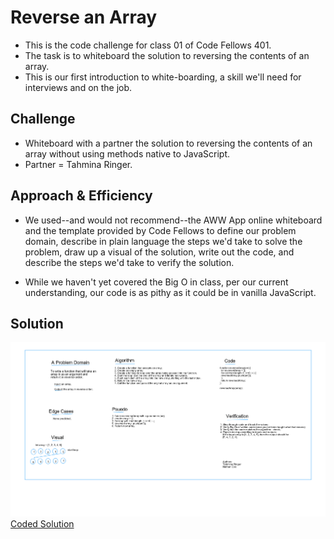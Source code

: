 # Reverse an Array

- This is the code challenge for class 01 of Code Fellows 401.
- The task is to whiteboard the solution to reversing the contents of an array.
- This is our first introduction to white-boarding, a skill we'll need for interviews and on the job.

## Challenge

- Whiteboard with a partner the solution to reversing the contents of an array without using methods native to JavaScript.
- Partner = Tahmina Ringer.

## Approach & Efficiency

- We used--and would not recommend--the AWW App online whiteboard and the template provided by Code Fellows to define our problem domain, describe in plain language the steps we'd take to solve the problem, draw up a visual of the solution, write out the code, and describe the steps we'd take to verify the solution.

- While we haven't yet covered the Big O in class, per our current understanding, our code is as pithy as it could be in vanilla JavaScript.

## Solution

![Whiteboard](../assets/array-reverse.png)
[Coded Solution](array-reverse.js)
